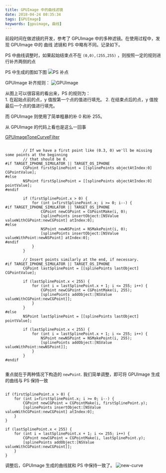 ```yaml
---
title: GPUImage 中的曲线滤镜
date: 2018-04-24 08:35:34
tags: [GPUImage]
keywords: [gpuimage, 曲线]
---
```


前段时间在做滤镜的开发，参考了 GPUImage 中的多种滤镜。在使用过程中，发现 GPUImage 中的 曲线 滤镜和 PS 中略有不同。记录如下。

PS 中曲线调整时，如果起始结束点不在 `(0,0),(255,255)` ，则按照一定的规则进行补齐两侧的点

PS 中生成的图如下图
![PS 补点](http://cdn.imqsc.xyz/curve-ps.jpg)

GPUImage 补齐规则：
![GPUImage](http://cdn.imqsc.xyz/curve-old.jpg)

从图上可以很容易的看出来，PS 的规则为：  
    1. 在起始点前的点，y 值按第一个点的值进行填充。
    2. 在结束点后的点，y 值按最后一个点的值进行填充。

而 GPUImage 则使用了简单粗暴的补 0 和补 255。

从 GPUImage 的代码上看也是这么一回事

[GPUImageToneCurveFilter](https://github.com/BradLarson/GPUImage/blob/master/framework/Source/GPUImageToneCurveFilter.m#L284~L323)

```objc
        
        // If we have a first point like (0.3, 0) we'll be missing some points at the beginning
        // that should be 0.
#if TARGET_IPHONE_SIMULATOR || TARGET_OS_IPHONE
        CGPoint firstSplinePoint = [[splinePoints objectAtIndex:0] CGPointValue];
#else
        NSPoint firstSplinePoint = [[splinePoints objectAtIndex:0] pointValue];
#endif
        
        if (firstSplinePoint.x > 0) {
            for (int i=firstSplinePoint.x; i >= 0; i--) {
#if TARGET_IPHONE_SIMULATOR || TARGET_OS_IPHONE
                CGPoint newCGPoint = CGPointMake(i, 0);
                [splinePoints insertObject:[NSValue valueWithCGPoint:newCGPoint] atIndex:0];
#else
                NSPoint newNSPoint = NSMakePoint(i, 0);
                [splinePoints insertObject:[NSValue valueWithPoint:newNSPoint] atIndex:0];
#endif
            }
        }

        // Insert points similarly at the end, if necessary.
#if TARGET_IPHONE_SIMULATOR || TARGET_OS_IPHONE
        CGPoint lastSplinePoint = [[splinePoints lastObject] CGPointValue];

        if (lastSplinePoint.x < 255) {
            for (int i = lastSplinePoint.x + 1; i <= 255; i++) {
                CGPoint newCGPoint = CGPointMake(i, 255);
                [splinePoints addObject:[NSValue valueWithCGPoint:newCGPoint]];
            }
        }
#else
        NSPoint lastSplinePoint = [[splinePoints lastObject] pointValue];
        
        if (lastSplinePoint.x < 255) {
            for (int i = lastSplinePoint.x + 1; i <= 255; i++) {
                NSPoint newNSPoint = NSMakePoint(i, 255);
                [splinePoints addObject:[NSValue valueWithPoint:newNSPoint]];
            }
        }
#endif
        
```

重点就在于两种情况下构造的 `newPoint`.
我们简单调整，即可将 GPUImage 生成的曲线与 PS 保持一致

``` objc

if (firstSplinePoint.x > 0) {
    for (int i=firstSplinePoint.x; i >= 0; i--) {
        CGPoint newCGPoint = CGPointMake(i, firstSplinePoint.y);
        [splinePoints insertObject:[NSValue valueWithCGPoint:newCGPoint] atIndex:0];
    }
}

```

```objc
if (lastSplinePoint.x < 255) {
    for (int i = lastSplinePoint.x + 1; i <= 255; i++) {
        CGPoint newCGPoint = CGPointMake(i, lastSplinePoint.y);
        [splinePoints addObject:[NSValue valueWithCGPoint:newCGPoint]];
    }
}
```

调整后，GPUImage 生成的曲线就和 PS 中保持一致了。
![new-curve](http://cdn.imqsc.xyz/curve-new.jpg)



